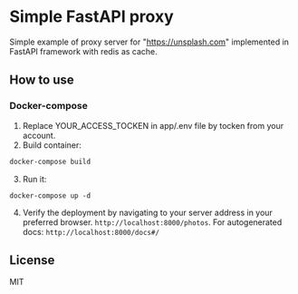 # Simple FastAPI proxy

Simple example of proxy server for "https://unsplash.com" implemented in FastAPI framework with redis as cache.

## How to use
### Docker-compose

1) Replace YOUR_ACCESS_TOCKEN in app/.env file by tocken from your account.
2) Build container:
```sh
docker-compose build
```
3) Run it:
```
docker-compose up -d
```
4) Verify the deployment by navigating to your server address in your preferred browser.
```http://localhost:8000/photos```.
For autogenerated docs: ```http://localhost:8000/docs#/```

## License

MIT
